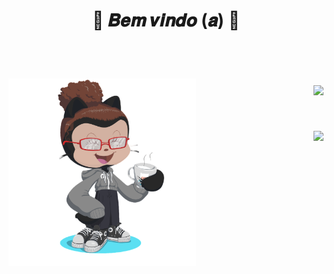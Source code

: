  <body>
  <h1 align="center">🌼 𝑩𝒆𝒎 𝒗𝒊𝒏𝒅𝒐 (𝒂) 🌼</h1>
  <br>
  <div>

  <a href="https://github.com/RafaelaStos">
    
 <h1 align="right"><img height="300em" src="https://github.com/RafaelaStos/RafaelaStos/blob/main/.github/workflows/octocat-1710955137040-Photoroom.png-Photoroom.png?raw=true)"
 <h1 align="left"> <img height="180em" src="https://github-readme-stats.vercel.app/api?username=RafaelaStos&show_icons=true&count_private=true&hide_border=true&title_color=00bfbf&icon_color=00bfbf&text_color=c9d1d9&bg_color=0d1117" style="max-width: 100%;">
   <h1 align="right"> <img height="180em" src="https://github-readme-stats.vercel.app/api/top-langs/?username=RafaelaStos&layout=compact&hide_border=true&title_color=00bfbf&text_color=00bfbf&bg_color=0d1117" style="max-width: 100%;">




